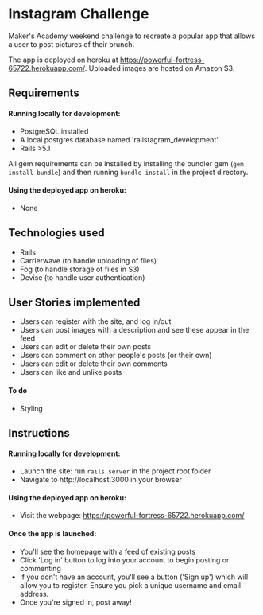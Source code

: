 Instagram Challenge
==================

Maker's Academy weekend challenge to recreate a popular app that allows a user to post pictures of their brunch.

The app is deployed on heroku at https://powerful-fortress-65722.herokuapp.com/.
Uploaded images are hosted on Amazon S3.

Requirements 
-------

#### Running locally for development:

+ PostgreSQL installed
+ A local postgres database named 'railstagram_development'
+ Rails >5.1

All gem requirements can be installed by installing the bundler gem (`gem install bundle`) and then running `bundle install` in the project directory.

#### Using the deployed app on heroku: 
+ None

Technologies used
-------

- Rails
- Carrierwave (to handle uploading of files)
- Fog (to handle storage of files in S3)
- Devise (to handle user authentication)

User Stories implemented
-------

- Users can register with the site, and log in/out
- Users can post images with a description and see these appear in the feed
- Users can edit or delete their own posts
- Users can comment on other people's posts (or their own)
- Users can edit or delete their own comments
- Users can like and unlike posts

#### To do

- Styling

Instructions
-------

#### Running locally for development:

- Launch the site: run `rails server` in the project root folder
- Navigate to  http://localhost:3000 in your browser


#### Using the deployed app on heroku: 

+ Visit the webpage: https://powerful-fortress-65722.herokuapp.com/

#### Once the app is launched:

+ You'll see the homepage with a feed of existing posts
+ Click 'Log in' button to log into your account to begin posting or commenting 
+ If you don't have an account, you'll see a button ('Sign up') which will allow you to register. Ensure you pick a unique username and email address.
+ Once you're signed in, post away!


